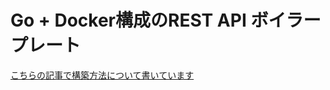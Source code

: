 # Go + Docker構成のREST API ボイラープレート
[こちらの記事で構築方法について書いています](https://zenn.dev/osushi02/articles/21e14cbcf71008)
